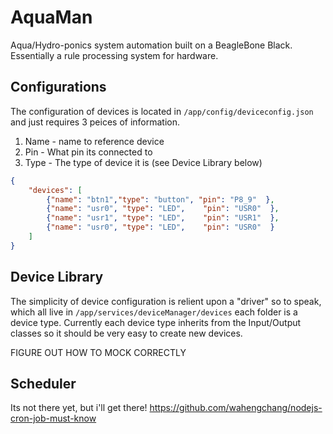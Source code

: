 # AquaMan

Aqua/Hydro-ponics system automation built on a BeagleBone Black. Essentially a rule processing system for hardware.


## Configurations

The configuration of devices is located in `/app/config/deviceconfig.json` and just requires 3 peices of information.

1. Name - name to reference device
1. Pin - What pin its connected to
1. Type - The type of device it is (see Device Library below)

```json
{
	"devices": [
		{"name": "btn1","type": "button", "pin": "P8_9"  },
		{"name": "usr0", "type": "LED",    "pin": "USR0"  },
		{"name": "usr1", "type": "LED",    "pin": "USR1"  },
		{"name": "usr0", "type": "LED",    "pin": "USR0"  }
	]
}
```


## Device Library

The simplicity of device configuration is relient upon a "driver" so to speak, which all live in `/app/services/deviceManager/devices` each folder is a device type. Currently each device type inherits from the Input/Output classes so it should be very easy to create new devices.

FIGURE OUT HOW TO MOCK CORRECTLY

## Scheduler

Its not there yet, but i'll get there!
https://github.com/wahengchang/nodejs-cron-job-must-know